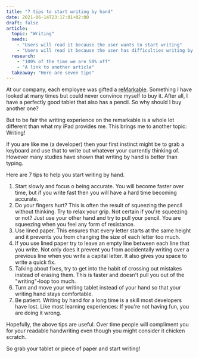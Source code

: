 ```yaml
---
title: "7 tips to start writing by hand"
date: 2021-06-14T23:17:01+02:00
draft: false
article:
  topic: "Writing"
  needs: 
    - "Users will read it because the user wants to start writing"
    - "Users will read it because the user has difficulties writing by hand"
  research: 
    - "100% of the time we are 50% off"
    - "A link to another article"
  takeaway: "Here are seven tips"
---
```


At our company, each employee was gifted a [reMarkable](https://remarkable.com/). Something I have looked at many times but could never convince myself to buy it. After all, I have a perfectly good tablet that also has a pencil. So why should I buy another one?

But to be fair the writing experience on the remarkable is a whole lot different than what my iPad provides me. This brings me to another topic: Writing!

If you are like me (a developer) then your first instinct might be to grab a keyboard and use that to write out whatever your currently thinking of. However many studies have shown that writing by hand is better than typing.

Here are 7 tips to help you start writing by hand.

1. Start slowly and focus o being accurate. You will become faster over time, but if you write fast then you will have a hard time becoming accurate.
2. Do your fingers hurt? This is often the result of squeezing the pencil without thinking. Try to relax your grip. Not certain if you're squeezing or not? Just use your other hand and try to pull your pencil. You are squeezing when you feel any form of resistance.
3. Use lined paper. This ensures that every letter starts at the same height and it prevents you from changing the size of each letter too much.
4. If you use lined paper try to leave an empty line between each line that you write. Not only does it prevent you from accidentally writing over a previous line when you write a capital letter. It also gives you space to write a quick fix.
5. Talking about fixes, try to get into the habit of crossing out mistakes instead of erasing them. This is faster and doesn't pull you out of the "writing"-loop too much.
6. Turn and move your writing tablet instead of your hand so that your writing hand stays comfortable.
7. Be patient. Writing by hand for a long time is a skill most developers have lost. Like most learning experiences: If you're not having fun, you are doing it wrong.

Hopefully, the above tips are useful. Over time people will compliment you for your readable handwriting even though you might consider it chicken scratch.

So grab your tablet or piece of paper and start writing!
